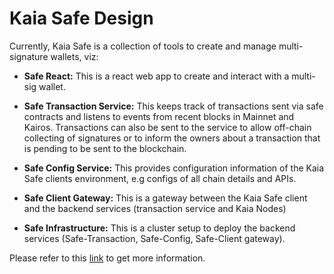 # Kaia Safe Design

Currently, Kaia Safe is a collection of tools to create and manage multi-signature wallets, viz:

- **Safe React:** This is a react web app to create and interact with a multi-sig wallet.

- **Safe Transaction Service:** This keeps track of transactions sent via safe contracts and listens to events from recent blocks in Mainnet and Kairos. Transactions can also be sent to the service to allow off-chain collecting of signatures or to inform the owners about a transaction that is pending to be sent to the blockchain.

- **Safe Config Service:** This provides configuration information of the Kaia Safe clients environment, e.g configs of all chain details and APIs.

- **Safe Client Gateway:** This is a gateway between the Kaia Safe client and the backend services (transaction service and Kaia Nodes)

- **Safe Infrastructure:** This is a  cluster setup to deploy the backend services (Safe-Transaction, Safe-Config, Safe-Client gateway).

Please refer to this [link](https://github.com/klaytn/klaytn-safe-react) to get more information.
